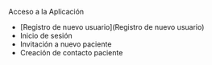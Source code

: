 Acceso a la Aplicación
* [Registro de nuevo usuario](Registro de nuevo usuario)
* Inicio de sesión
* Invitación a nuevo paciente
* Creación de contacto paciente
